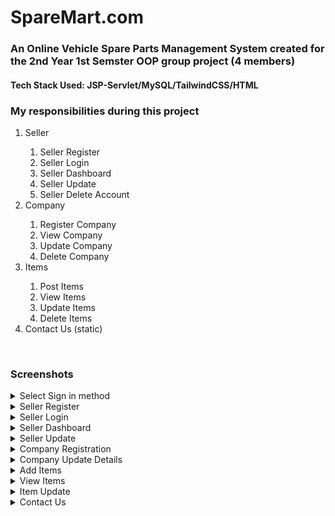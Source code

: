 # SpareMart.com

### An Online Vehicle Spare Parts Management System created for the 2nd Year 1st Semster OOP group project (4 members)

#### Tech Stack Used: JSP-Servlet/MySQL/TailwindCSS/HTML


### My responsibilities during this project

<ol>
    <li>Seller</li>
    <ol>
        <li>Seller Register</li>
        <li>Seller Login</li>
        <li>Seller Dashboard</li>
        <li>Seller Update</li>
        <li>Seller Delete Account</li>
    </ol>
    <li>Company</li>
     <ol>
        <li>Register Company </li>
        <li>View Company</li>
        <li>Update Company</li>
        <li>Delete Company</li>
    </ol>
    <li>Items</li>
    <ol>
        <li>Post Items</li>
        <li>View Items</li>
        <li>Update Items</li>
        <li>Delete Items</li>
    </ol>
    <li>Contact Us (static)</li>
</ol>


<br>

### Screenshots
<details>
<summary>Select Sign in method</summary>
<br>
<img src="Screenshots\commonLogin.png">
</details>


<details>
<summary>Seller Register</summary>
<br>
<img src="Screenshots\register.png">
</details>

<details>
<summary>Seller Login</summary>
<br>
<img src="Screenshots\login.png">
</details>

<details>
<summary>Seller Dashboard</summary>
<br>
<img src="Screenshots\dashboard.png">
</details>

<details>
<summary>Seller Update </summary>
<br>
<img src="Screenshots\updaeSellerDetails.png">
</details>

<details>
<summary>Company Registration</summary>
<br>
<img src="Screenshots\registerCompany.png">
</details>

<details>
<summary>Company Update Details</summary>
<br>
<img src="Screenshots\updateCompany.png">
</details>

<details>
<summary>Add Items</summary>
<br>
<img src="Screenshots\postAd.png">
</details>

<details>
<summary>View Items</summary>
<br>
<img src="Screenshots\viewAds.png">
</details>

<details>
<summary>Item Update</summary>
<br>
<img src="Screenshots\updateAd.png">
</details>

<details>
<summary>Contact Us</summary>
<br>
<img src="Screenshots\contactUs.png">
</details>
